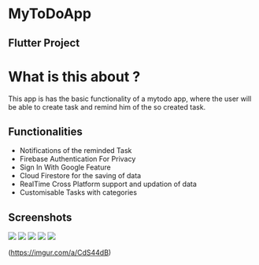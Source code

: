# MyToDoApp 
## Flutter Project

# What is this about ?

This app is has the basic functionality of a mytodo app, where the user will be able to create task and remind him of the so created task.

## Functionalities

- Notifications of the reminded Task
- Firebase Authentication For Privacy
- Sign In With Google Feature
- Cloud Firestore for the saving of data
- RealTime Cross Platform support and updation of data
- Customisable Tasks with categories

## Screenshots

![](screenshots/flutter_01.png)
![](screenshots/flutter_02.png)
![](screenshots/flutter_03.png)
![](screenshots/flutter_04.png)
![](screenshots/flutter_05.png)

(https://imgur.com/a/CdS44dB)
